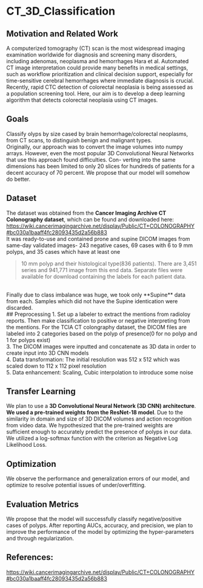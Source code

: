 # CT_3D_Classification
## Motivation and Related Work
A computerized tomography (CT) scan is the most widespread imaging examination worldwide
for diagnosis and screening many disorders, including adenomas, neoplasma and hemorrhages Hara
et al. Automated CT image interpretation could provide many benefits in medical settings,
such as workflow prioritization and clinical decision support, especially for time-sensitive cerebral
hemorrhages where immediate diagnosis is crucial. Recently, rapid CTC
detection of colorectal neoplasia is being assessed as a population screening tool. Here, our aim is
to develop a deep learning algorithm that detects colorectal neoplasia using CT images.
<br>

## Goals
Classify olyps by size cased by brain hemorrhage/colorectal neoplasms, from CT scans, to distinguish benign and malignant types.
<br>
Originally, our approach was to convert the image volumes into numpy arrays. However, even the
most popular 3D Convolutional Neural Networks that use this approach found difficulties. Con-
verting into the same dimensions has been limited to only 20 slices for
hundreds of patients for a decent accuracy of 70 percent. We propose that our model will somehow
do better.
<br>
## Dataset
The dataset was obtained from the **Cancer Imaging Archive CT Colonography dataset**, which can be found and downloaded here: https://wiki.cancerimagingarchive.net/display/Public/CT+COLONOGRAPHY#bc030a1baaff4fc28093435d2a56b883
<br>
It was ready-to-use and contained prone and supine DICOM images from same-day validated
images- 243 negative cases, 69 cases with 6 to 9 mm polyps, and 35 cases which have at least one
> 10 mm polyp and their histological type(836 patients). There are 3,451 series and 941,771 image
from this end data. Separate files were available for download containing the labels for each patient data. 
<br>
Finally due to class imbalance was huge, we took only **Supine** data from each. Samples which did not have the Supine identication were discarded.
<br>
## Preprocessing
1. Set up a labeler to extract the mentions from radioloy reports. Then make classification
to positive or negative interpreting from the mentions. For the TCIA CT colongraphy dataset, the
DICOM files are labeled into 2 categories based on the polyp of presence(0 for no polyp and 1 for
polyps exist)
<br>
3. The DICOM images were inputted and concatenate as 3D data in order to create input into 3D CNN models
<br>
4. Data transformation: The initial resolution was 512 x 512 which was scaled down to 112 x 112 pixel resolution
<br>
5. Data enhancement: Scaling, Cubic interpolation to introduce some noise
<br>

## Transfer Learning
We plan to use a **3D Convolutional Neural Network (3D CNN) architecture**. **We used a pre-trained
weights from the ResNet-18 model**. Due to the similarity in domain and size of 3D DICOM volumes
and action recognition from video data. We hypothesized that the pre-trained weights are sufficient
enough to accurately predict the presence of polyps in our data.
<br>
We utilized a log-softmax function with the criterion as Negative Log Likelihood Loss.
<br>

## Optimization
We observe the performance and generalization errors of our model, and optimize to resolve potential
issues of under/overfitting.
<br>

## Evaluation Metrics
We propose that the model will successfully classify negative/positive cases of polyps. After reporting
AUCs, accuracy, and precision, we plan to improve the performance of the model by optimizing the
hyper-parameters and through regularization.













## References:
https://wiki.cancerimagingarchive.net/display/Public/CT+COLONOGRAPHY#bc030a1baaff4fc28093435d2a56b883
<br>
